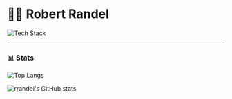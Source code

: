 # 🧑‍💻 Robert Randel
![Tech Stack](https://github-readme-tech-stack.vercel.app/api/cards?title=Tech+Stack&lineCount=2&theme=catppuccin_mocha&width=500&bg=%231e1e2e&badge=%23181825&border=%236c7086&titleColor=%2394e2d5&line1=cplusplus%2CC%2B%2B%2C00599C%3Bopengl%2COpenGL%2C5586A4%3BGit%2CGit%2CF05032%3Bmake%2CMake%2C6D00CC%3Blua%2CLua%2C2C2D72%3B&line2=HTML5%2CHTML%2CE34F26%3BCSS3%2CCSS%2C1572B6%3BReact%2CReact%2C61DAFB%3BPython%2CPython%2C3776AB%3B)
<br />

---

### 📊 Stats

![Top Langs](https://github-readme-stats.vercel.app/api/top-langs/?username=rrandel-tech&show_icons=true&theme=dark&bg_color=1e1e2e&text_color=cdd6f4&icon_color=cba6f7&title_color=94e2d5)

![rrandel's GitHub stats](https://github-readme-stats.vercel.app/api?username=rrandel-tech&show_icons=true&theme=dark&bg_color=1e1e2e&text_color=cdd6f4&icon_color=cba6f7&title_color=94e2d5)
